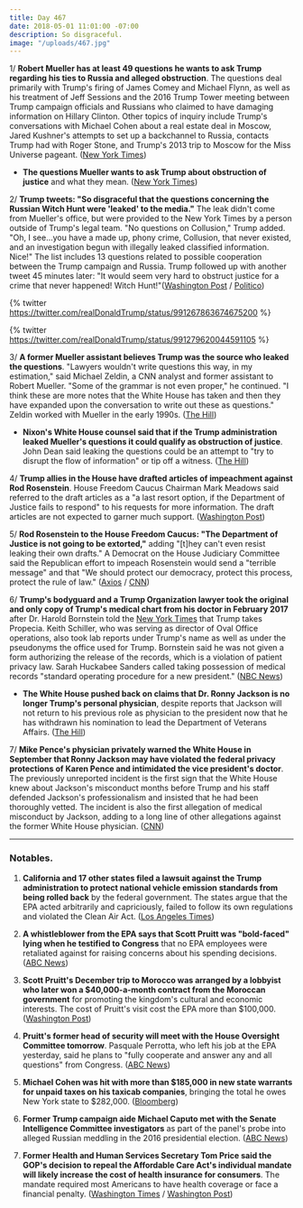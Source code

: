 ```yaml
---
title: Day 467
date: 2018-05-01 11:01:00 -07:00
description: So disgraceful.
image: "/uploads/467.jpg"
---
```


1/ **Robert Mueller has at least 49 questions he wants to ask Trump regarding his ties to Russia and alleged obstruction**. The questions deal primarily with Trump's firing of James Comey and Michael Flynn, as well as his treatment of Jeff Sessions and the 2016 Trump Tower meeting between Trump campaign officials and Russians who claimed to have damaging information on Hillary Clinton. Other topics of inquiry include Trump's conversations with Michael Cohen about a real estate deal in Moscow, Jared Kushner's attempts to set up a backchannel to Russia, contacts Trump had with Roger Stone, and Trump's 2013 trip to Moscow for the Miss Universe pageant. ([New York Times](https://www.nytimes.com/2018/04/30/us/politics/robert-mueller-questions-trump.html))

* **The questions Mueller wants to ask Trump about obstruction of justice** and what they mean. ([New York Times](https://www.nytimes.com/2018/04/30/us/politics/questions-mueller-wants-to-ask-trump-russia.html))

2/ **Trump tweets: "So disgraceful that the questions concerning the Russian Witch Hunt were 'leaked' to the media."** The leak didn't come from Mueller's office, but were provided to the New York Times by a person outside of Trump's legal team. "No questions on Collusion," Trump added. "Oh, I see...you have a made up, phony crime, Collusion, that never existed, and an investigation begun with illegally leaked classified information. Nice!" The list includes 13 questions related to possible cooperation between the Trump campaign and Russia. Trump followed up with another tweet 45 minutes later: "It would seem very hard to obstruct justice for a crime that never happened! Witch Hunt!"([Washington Post](https://www.washingtonpost.com/politics/so-disgraceful-trump-lashes-out-at-publication-of-special-counsel-questions/2018/05/01/f3796a9e-4c7b-11e8-84a0-458a1aa9ac0a_story.html) / [Politico](https://www.politico.com/story/2018/05/01/trump-new-york-times-mueller-561692))

{% twitter https://twitter.com/realDonaldTrump/status/991267863674675200 %}

{% twitter https://twitter.com/realDonaldTrump/status/991279620044591105 %}

3/ **A former Mueller assistant believes Trump was the source who leaked the questions**. "Lawyers wouldn't write questions this way, in my estimation," said Michael Zeldin, a CNN analyst and former assistant to Robert Mueller. "Some of the grammar is not even proper," he continued. "I think these are more notes that the White House has taken and then they have expanded upon the conversation to write out these as questions." Zeldin worked with Mueller in the early 1990s. ([The Hill](http://thehill.com/homenews/news/385602-muellers-former-assistant-says-grammatical-errors-prove-leaked-questions-came))

* **Nixon's White House counsel said that if the Trump administration leaked Mueller's questions it could qualify as obstruction of justice**. John Dean said leaking the questions could be an attempt to "try to disrupt the flow of information" or tip off a witness. ([The Hill](http://thehill.com/blogs/blog-briefing-room/news/385610-nixon-white-house-lawyer-it-could-be-an-act-of-obstruction-if))

4/ **Trump allies in the House have drafted articles of impeachment against Rod Rosenstein**. House Freedom Caucus Chairman Mark Meadows said referred to the draft articles as a "a last resort option, if the Department of Justice fails to respond" to his requests for more information. The draft articles are not expected to garner much support. ([Washington Post](https://www.washingtonpost.com/politics/trump-allied-house-conservatives-draft-articles-of-impeachment-against-rosenstein-as-last-resort/2018/04/30/d78af412-4c97-11e8-b725-92c89fe3ca4c_story.html?utm_term=.3dae898bc378))

5/ **Rod Rosenstein to the House Freedom Caucus: "The Department of Justice is not going to be extorted,"** adding "\[t\]hey can't even resist leaking their own drafts." A Democrat on the House Judiciary Committee said the Republican effort to impeach Rosenstein would send a "terrible message" and that "We should protect our democracy, protect this process, protect the rule of law." ([Axios](https://www.axios.com/rod-rosenstein-fires-back-at-reports-of-impeachment-drafts-606c41ce-90dd-4c73-8058-bbc8ec21417b.html) / [CNN](https://www.cnn.com/2018/05/01/politics/david-cicilline-rod-rosenstein-impeachment-cnntv/index.html))

6/ **Trump's bodyguard and a Trump Organization lawyer took the original and only copy of Trump's medical chart from his doctor in February 2017** after Dr. Harold Bornstein told the [New York Times](https://www.nytimes.com/2017/02/01/us/politics/trump-prostate-drug-hair-harold-bornstein.html) that Trump takes Propecia. Keith Schiller, who was serving as director of Oval Office operations, also took lab reports under Trump's name as well as under the pseudonyms the office used for Trump. Bornstein said he was not given a form authorizing the release of the records, which is a violation of patient privacy law. Sarah Huckabee Sanders called taking possession of medical records "standard operating procedure for a new president." ([NBC News](https://www.nbcnews.com/politics/donald-trump/trump-doc-says-trump-bodyguard-lawyer-raided-his-office-took-n870351))

* **The White House pushed back on claims that Dr. Ronny Jackson is no longer Trump's personal physician**, despite reports that Jackson will not return to his previous role as physician to the president now that he has withdrawn his nomination to lead the Department of Veterans Affairs. ([The Hill](http://thehill.com/homenews/administration/385474-white-house-pushes-back-on-reports-of-jacksons-ouster-as-trumps))

7/ **Mike Pence's physician privately warned the White House in September that Ronny Jackson may have violated the federal privacy protections of Karen Pence and intimidated the vice president's doctor**. The previously unreported incident is the first sign that the White House knew about Jackson's misconduct months before Trump and his staff defended Jackson's professionalism and insisted that he had been thoroughly vetted. The incident is also the first allegation of medical misconduct by Jackson, adding to a long line of other allegations against the former White House physician. ([CNN](https://www.cnn.com/2018/04/30/politics/karen-pence-doctor-privacy-ronny-jackson/index.html))

---

### Notables.

1. **California and 17 other states filed a lawsuit against the Trump administration to protect national vehicle emission standards from being rolled back** by the federal government. The states argue that the EPA acted arbitrarily and capriciously, failed to follow its own regulations and violated the Clean Air Act. ([Los Angeles Times](http://www.latimes.com/politics/essential/la-pol-ca-essential-politics-may-2018-california-sues-trump-administration-to-1525194264-htmlstory.html))

2. **A whistleblower from the EPA says that Scott Pruitt was "bold-faced" lying when he testified to Congress** that no EPA employees were retaliated against for raising concerns about his spending decisions. ([ABC News](http://abcnews.go.com/Politics/exclusive-epa-whistleblower-pruitt-bald-faced-lied-congress/story?id=54827538))

3. **Scott Pruitt's December trip to Morocco was arranged by a lobbyist who later won a $40,000-a-month contract from the Moroccan government** for promoting the kingdom's cultural and economic interests. The cost of Pruitt's visit cost the EPA more than $100,000. ([Washington Post](https://www.washingtonpost.com/national/health-science/lobbyist-helped-broker-pruitts-100000-trip-to-morocco/2018/05/01/b2e20ee0-4d76-11e8-b725-92c89fe3ca4c_story.html))

4. **Pruitt's former head of security will meet with the House Oversight Committee tomorrow**. Pasquale Perrotta, who left his job at the EPA yesterday, said he plans to "fully cooperate and answer any and all questions" from Congress. ([ABC News](http://abcnews.go.com/Politics/house-panel-expected-interview-epa-chief-scott-pruitts/story?id=54845651))

5. **Michael Cohen was hit with more than $185,000 in new state warrants for unpaid taxes on his taxicab companies**, bringing the total he owes New York state to $282,000. ([Bloomberg](https://www.bloomberg.com/news/articles/2018-05-01/michael-cohen-hit-with-new-taxi-taxes-owes-new-york-282-000))

6. **Former Trump campaign aide Michael Caputo met with the Senate Intelligence Committee investigators** as part of the panel's probe into alleged Russian meddling in the 2016 presidential election. ([ABC News](http://abcnews.go.com/Politics/trump-campaign-aide-meets-senate-panel-russia-probe/story?id=54852929))

7. **Former Health and Human Services Secretary Tom Price said the GOP's decision to repeal the Affordable Care Act's individual mandate will likely increase the cost of health insurance for consumers**. The mandate required most Americans to have health coverage or face a financial penalty. ([Washington Times](https://www.washingtontimes.com/news/2018/may/1/tom-price-repeal-obamacare-mandate-will-drive-cost/) / [Washington Post](https://www.washingtonpost.com/news/wonk/wp/2018/05/01/trumps-former-health-secretary-americans-will-pay-more-because-gop-weakened-obamacare/))